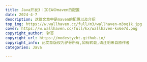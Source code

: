 ```yaml
---
title: Java开发3：IDEA中maven的配置
date: 2024-4-7
description: 这篇文章中是maven的配置以及介绍
top_img: https://w.wallhaven.cc/full/m3/wallhaven-m3oq1k.jpg
cover: https://w.wallhaven.cc/full/kx/wallhaven-kx6e7d.png
copyright_author: 驴哥
copyright_url: https://modestyzht.github.io/
copyright_info: 此文章版权为驴哥所有,如有转载,请注明来自原作者
categories: Java

---
```


